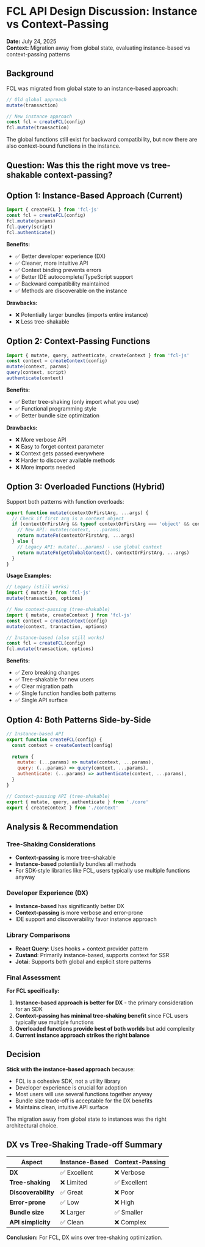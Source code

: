 # FCL API Design Discussion: Instance vs Context-Passing

**Date:** July 24, 2025  
**Context:** Migration away from global state, evaluating instance-based vs context-passing patterns

## Background

FCL was migrated from global state to an instance-based approach:

```javascript
// Old global approach
mutate(transaction)

// New instance approach  
const fcl = createFCL(config)
fcl.mutate(transaction)
```

The global functions still exist for backward compatibility, but now there are also context-bound functions in the instance.

## Question: Was this the right move vs tree-shakable context-passing?

## Option 1: Instance-Based Approach (Current)

```javascript
import { createFCL } from 'fcl-js'
const fcl = createFCL(config)
fcl.mutate(params)
fcl.query(script)
fcl.authenticate()
```

**Benefits:**
- ✅ Better developer experience (DX)
- ✅ Cleaner, more intuitive API
- ✅ Context binding prevents errors
- ✅ Better IDE autocomplete/TypeScript support
- ✅ Backward compatibility maintained
- ✅ Methods are discoverable on the instance

**Drawbacks:**
- ❌ Potentially larger bundles (imports entire instance)
- ❌ Less tree-shakable

## Option 2: Context-Passing Functions

```javascript
import { mutate, query, authenticate, createContext } from 'fcl-js'
const context = createContext(config)
mutate(context, params)
query(context, script)
authenticate(context)
```

**Benefits:**
- ✅ Better tree-shaking (only import what you use)
- ✅ Functional programming style
- ✅ Better bundle size optimization

**Drawbacks:**
- ❌ More verbose API
- ❌ Easy to forget context parameter
- ❌ Context gets passed everywhere
- ❌ Harder to discover available methods
- ❌ More imports needed

## Option 3: Overloaded Functions (Hybrid)

Support both patterns with function overloads:

```javascript
export function mutate(contextOrFirstArg, ...args) {
  // Check if first arg is a context object
  if (contextOrFirstArg && typeof contextOrFirstArg === 'object' && contextOrFirstArg._isContext) {
    // New API: mutate(context, ...params)
    return mutateFn(contextOrFirstArg, ...args)
  } else {
    // Legacy API: mutate(...params) - use global context
    return mutateFn(getGlobalContext(), contextOrFirstArg, ...args)
  }
}
```

**Usage Examples:**
```javascript
// Legacy (still works)
import { mutate } from 'fcl-js'
mutate(transaction, options)

// New context-passing (tree-shakable)
import { mutate, createContext } from 'fcl-js'
const context = createContext(config)
mutate(context, transaction, options)

// Instance-based (also still works)
const fcl = createFCL(config)
fcl.mutate(transaction, options)
```

**Benefits:**
- ✅ Zero breaking changes
- ✅ Tree-shakable for new users
- ✅ Clear migration path
- ✅ Single function handles both patterns
- ✅ Single API surface

## Option 4: Both Patterns Side-by-Side

```javascript
// Instance-based API
export function createFCL(config) {
  const context = createContext(config)
  
  return {
    mutate: (...params) => mutate(context, ...params),
    query: (...params) => query(context, ...params),
    authenticate: (...params) => authenticate(context, ...params),
  }
}

// Context-passing API (tree-shakable)
export { mutate, query, authenticate } from './core'
export { createContext } from './context'
```

## Analysis & Recommendation

### Tree-Shaking Considerations
- **Context-passing** is more tree-shakable
- **Instance-based** potentially bundles all methods
- For SDK-style libraries like FCL, users typically use multiple functions anyway

### Developer Experience (DX)
- **Instance-based** has significantly better DX
- **Context-passing** is more verbose and error-prone
- IDE support and discoverability favor instance approach

### Library Comparisons
- **React Query**: Uses hooks + context provider pattern
- **Zustand**: Primarily instance-based, supports context for SSR
- **Jotai**: Supports both global and explicit store patterns

### Final Assessment

**For FCL specifically:**

1. **Instance-based approach is better for DX** - the primary consideration for an SDK
2. **Context-passing has minimal tree-shaking benefit** since FCL users typically use multiple functions
3. **Overloaded functions provide best of both worlds** but add complexity
4. **Current instance approach strikes the right balance**

## Decision

**Stick with the instance-based approach** because:
- FCL is a cohesive SDK, not a utility library
- Developer experience is crucial for adoption
- Most users will use several functions together anyway
- Bundle size trade-off is acceptable for the DX benefits
- Maintains clean, intuitive API surface

The migration away from global state to instances was the right architectural choice.

## DX vs Tree-Shaking Trade-off Summary

| Aspect | Instance-Based | Context-Passing |
|--------|---------------|-----------------|
| **DX** | ✅ Excellent | ❌ Verbose |
| **Tree-shaking** | ❌ Limited | ✅ Excellent |
| **Discoverability** | ✅ Great | ❌ Poor |
| **Error-prone** | ✅ Low | ❌ High |
| **Bundle size** | ❌ Larger | ✅ Smaller |
| **API simplicity** | ✅ Clean | ❌ Complex |

**Conclusion:** For FCL, DX wins over tree-shaking optimization.
